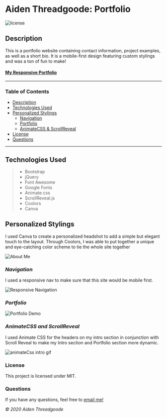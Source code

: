 # Aiden Threadgoode: Portfolio
![license](https://img.shields.io/github/license/a-thread/Portfolio)


## Description
This is a portfolio website containing contact information, project examples, as well as a short bio. It is a mobile-first design featuring custom stylings and was a ton of fun to make!

#### [My Responsive Portfolio](https://a-thread.github.io/Meet-Aiden/)
---

### Table of Contents
- [Description](#description)
- [Technologies Used](#technologies)
- [Personalized Stylings](#personalized)
    - [Navigation](#nav)
    - [Portfolio](#portfolio)
    - [AnimateCSS & ScrollReveal](#animatecss)
- [License](#license)
- [Questions](#questions)

---

## Technologies Used
>- Bootstrap
>- jQuery
>- Font Awesome
>- Google Fonts
>- Animate.css
>- ScrollReveal.js
>- Coolors
>- Canva

## Personalized Stylings
I used Canva to create a personalized headshot to add a simple but elegant touch to the layout. Through Coolors, I was able to put together a unique and eye-catching color scheme to tie the whole site together

![About Me](./assets/images/md-images/intro.gif)

### *Navigation*
I used a responsive nav to make sure that this site would be mobile first.

![Responsive Navigation](./assets/images/md-images/responsive.gif)

### *Portfolio*

![Portfolio Demo](./assets/images/md-images/portfolio.gif)

### *AnimateCSS and ScrollReveal* 
I used Animate CSS for the headers on my intro section in conjunction with Scroll Reveal to make my Intro section and Portfolio section more dynamic. 

![animateCss intro gif](./assets/images/md-images/animateCSS.gif)

### License 

This project is licensed under MIT.

### Questions

If you have any questions, feel free to [email me!](mailto:aiden.threadgoode@gmail.com)

*© 2020 Aiden Threadgoode*
